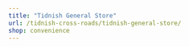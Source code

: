 ```yaml
---
title: "Tidnish General Store"
url: /tidnish-cross-roads/tidnish-general-store/
shop: convenience
---
```

